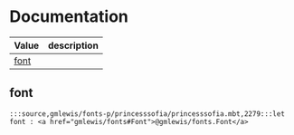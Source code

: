 # Documentation
|Value|description|
|---|---|
|[font](#font)||

## font

```moonbit
:::source,gmlewis/fonts-p/princesssofia/princesssofia.mbt,2279:::let font : <a href="gmlewis/fonts#Font">@gmlewis/fonts.Font</a>
```

